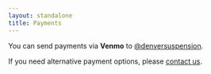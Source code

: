 ```yaml
---
layout: standalone
title: Payments
---
```


<p class="py-2 lead">
<i class="bi bi-cash-stack pe-1"></i>
You can send payments via <b>Venmo</b> to <a href="https://account.venmo.com/u/denversuspension" target="_blank">@denversuspension</a>.
</p>

If you need alternative payment options, please <a href="{% link contact.md %}">contact us</a>.
